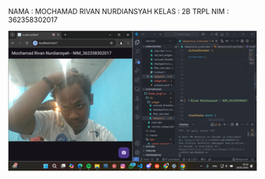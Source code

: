 NAMA  : MOCHAMAD RIVAN NURDIANSYAH
KELAS : 2B TRPL
NIM   : 362358302017

![SScreenshoot Hasil](assets/Ss-Hasil.jpg.png)